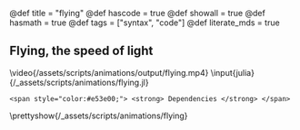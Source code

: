 @def title = "flying"
@def hascode = true
@def showall = true
@def hasmath = true
@def tags = ["syntax", "code"]
@def literate_mds = true

## Flying, the speed of light
\video{/assets/scripts/animations/output/flying.mp4}
\input{julia}{/_assets/scripts/animations/flying.jl}

~~~
<span style="color:#e53e00;"> <strong> Dependencies </strong> </span>
~~~

\prettyshow{/_assets/scripts/animations/flying}
